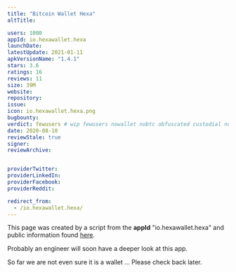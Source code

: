 ```yaml
---
title: "Bitcoin Wallet Hexa"
altTitle: 

users: 1000
appId: io.hexawallet.hexa
launchDate: 
latestUpdate: 2021-01-11
apkVersionName: "1.4.1"
stars: 3.6
ratings: 16
reviews: 11
size: 39M
website: 
repository: 
issue: 
icon: io.hexawallet.hexa.png
bugbounty: 
verdict: fewusers # wip fewusers nowallet nobtc obfuscated custodial nosource nonverifiable reproducible bounty defunct
date: 2020-08-10
reviewStale: true
signer: 
reviewArchive:


providerTwitter: 
providerLinkedIn: 
providerFacebook: 
providerReddit: 

redirect_from:
  - /io.hexawallet.hexa/
---
```



This page was created by a script from the **appId** "io.hexawallet.hexa" and public
information found
[here](https://play.google.com/store/apps/details?id=io.hexawallet.hexa).

Probably an engineer will soon have a deeper look at this app.

So far we are not even sure it is a wallet ... Please check back later.